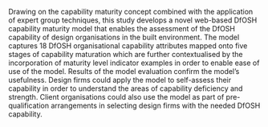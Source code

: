 Drawing on the capability maturity concept combined with the application of expert group techniques, this study develops a novel web-based DfOSH capability maturity model that enables the assessment of the DfOSH capability
of design organisations in the built environment. The model captures 18 DfOSH organisational capability attributes mapped onto five stages of capability maturation
which are further contextualised by the incorporation of maturity level indicator examples in order to enable ease of use of the model. Results of the model evaluation confirm the model’s usefulness. Design firms could apply the model to self-assess
their capability in order to understand the areas of capability deficiency and strength. Client organisations could also use the model as part of pre-qualification arrangements
in selecting design firms with the needed DfOSH capability.
